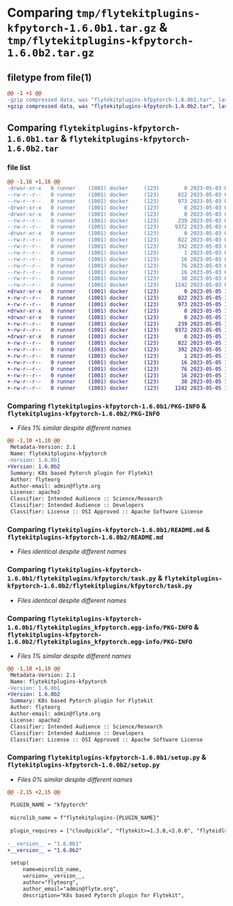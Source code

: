 # Comparing `tmp/flytekitplugins-kfpytorch-1.6.0b1.tar.gz` & `tmp/flytekitplugins-kfpytorch-1.6.0b2.tar.gz`

## filetype from file(1)

```diff
@@ -1 +1 @@
-gzip compressed data, was "flytekitplugins-kfpytorch-1.6.0b1.tar", last modified: Wed May  3 04:48:09 2023, max compression
+gzip compressed data, was "flytekitplugins-kfpytorch-1.6.0b2.tar", last modified: Fri May  5 17:49:46 2023, max compression
```

## Comparing `flytekitplugins-kfpytorch-1.6.0b1.tar` & `flytekitplugins-kfpytorch-1.6.0b2.tar`

### file list

```diff
@@ -1,16 +1,16 @@
-drwxr-xr-x   0 runner    (1001) docker     (123)        0 2023-05-03 04:48:09.088308 flytekitplugins-kfpytorch-1.6.0b1/
--rw-r--r--   0 runner    (1001) docker     (123)      822 2023-05-03 04:48:09.088308 flytekitplugins-kfpytorch-1.6.0b1/PKG-INFO
--rw-r--r--   0 runner    (1001) docker     (123)      973 2023-05-03 04:47:44.000000 flytekitplugins-kfpytorch-1.6.0b1/README.md
-drwxr-xr-x   0 runner    (1001) docker     (123)        0 2023-05-03 04:48:09.084308 flytekitplugins-kfpytorch-1.6.0b1/flytekitplugins/
-drwxr-xr-x   0 runner    (1001) docker     (123)        0 2023-05-03 04:48:09.088308 flytekitplugins-kfpytorch-1.6.0b1/flytekitplugins/kfpytorch/
--rw-r--r--   0 runner    (1001) docker     (123)      239 2023-05-03 04:47:44.000000 flytekitplugins-kfpytorch-1.6.0b1/flytekitplugins/kfpytorch/__init__.py
--rw-r--r--   0 runner    (1001) docker     (123)     9372 2023-05-03 04:47:44.000000 flytekitplugins-kfpytorch-1.6.0b1/flytekitplugins/kfpytorch/task.py
-drwxr-xr-x   0 runner    (1001) docker     (123)        0 2023-05-03 04:48:09.088308 flytekitplugins-kfpytorch-1.6.0b1/flytekitplugins_kfpytorch.egg-info/
--rw-r--r--   0 runner    (1001) docker     (123)      822 2023-05-03 04:48:09.000000 flytekitplugins-kfpytorch-1.6.0b1/flytekitplugins_kfpytorch.egg-info/PKG-INFO
--rw-r--r--   0 runner    (1001) docker     (123)      392 2023-05-03 04:48:09.000000 flytekitplugins-kfpytorch-1.6.0b1/flytekitplugins_kfpytorch.egg-info/SOURCES.txt
--rw-r--r--   0 runner    (1001) docker     (123)        1 2023-05-03 04:48:09.000000 flytekitplugins-kfpytorch-1.6.0b1/flytekitplugins_kfpytorch.egg-info/dependency_links.txt
--rw-r--r--   0 runner    (1001) docker     (123)       16 2023-05-03 04:48:09.000000 flytekitplugins-kfpytorch-1.6.0b1/flytekitplugins_kfpytorch.egg-info/namespace_packages.txt
--rw-r--r--   0 runner    (1001) docker     (123)       76 2023-05-03 04:48:09.000000 flytekitplugins-kfpytorch-1.6.0b1/flytekitplugins_kfpytorch.egg-info/requires.txt
--rw-r--r--   0 runner    (1001) docker     (123)       16 2023-05-03 04:48:09.000000 flytekitplugins-kfpytorch-1.6.0b1/flytekitplugins_kfpytorch.egg-info/top_level.txt
--rw-r--r--   0 runner    (1001) docker     (123)       38 2023-05-03 04:48:09.088308 flytekitplugins-kfpytorch-1.6.0b1/setup.cfg
--rw-r--r--   0 runner    (1001) docker     (123)     1242 2023-05-03 04:48:03.000000 flytekitplugins-kfpytorch-1.6.0b1/setup.py
+drwxr-xr-x   0 runner    (1001) docker     (123)        0 2023-05-05 17:49:46.190164 flytekitplugins-kfpytorch-1.6.0b2/
+-rw-r--r--   0 runner    (1001) docker     (123)      822 2023-05-05 17:49:46.190164 flytekitplugins-kfpytorch-1.6.0b2/PKG-INFO
+-rw-r--r--   0 runner    (1001) docker     (123)      973 2023-05-05 17:49:25.000000 flytekitplugins-kfpytorch-1.6.0b2/README.md
+drwxr-xr-x   0 runner    (1001) docker     (123)        0 2023-05-05 17:49:46.190164 flytekitplugins-kfpytorch-1.6.0b2/flytekitplugins/
+drwxr-xr-x   0 runner    (1001) docker     (123)        0 2023-05-05 17:49:46.190164 flytekitplugins-kfpytorch-1.6.0b2/flytekitplugins/kfpytorch/
+-rw-r--r--   0 runner    (1001) docker     (123)      239 2023-05-05 17:49:25.000000 flytekitplugins-kfpytorch-1.6.0b2/flytekitplugins/kfpytorch/__init__.py
+-rw-r--r--   0 runner    (1001) docker     (123)     9372 2023-05-05 17:49:25.000000 flytekitplugins-kfpytorch-1.6.0b2/flytekitplugins/kfpytorch/task.py
+drwxr-xr-x   0 runner    (1001) docker     (123)        0 2023-05-05 17:49:46.190164 flytekitplugins-kfpytorch-1.6.0b2/flytekitplugins_kfpytorch.egg-info/
+-rw-r--r--   0 runner    (1001) docker     (123)      822 2023-05-05 17:49:46.000000 flytekitplugins-kfpytorch-1.6.0b2/flytekitplugins_kfpytorch.egg-info/PKG-INFO
+-rw-r--r--   0 runner    (1001) docker     (123)      392 2023-05-05 17:49:46.000000 flytekitplugins-kfpytorch-1.6.0b2/flytekitplugins_kfpytorch.egg-info/SOURCES.txt
+-rw-r--r--   0 runner    (1001) docker     (123)        1 2023-05-05 17:49:46.000000 flytekitplugins-kfpytorch-1.6.0b2/flytekitplugins_kfpytorch.egg-info/dependency_links.txt
+-rw-r--r--   0 runner    (1001) docker     (123)       16 2023-05-05 17:49:46.000000 flytekitplugins-kfpytorch-1.6.0b2/flytekitplugins_kfpytorch.egg-info/namespace_packages.txt
+-rw-r--r--   0 runner    (1001) docker     (123)       76 2023-05-05 17:49:46.000000 flytekitplugins-kfpytorch-1.6.0b2/flytekitplugins_kfpytorch.egg-info/requires.txt
+-rw-r--r--   0 runner    (1001) docker     (123)       16 2023-05-05 17:49:46.000000 flytekitplugins-kfpytorch-1.6.0b2/flytekitplugins_kfpytorch.egg-info/top_level.txt
+-rw-r--r--   0 runner    (1001) docker     (123)       38 2023-05-05 17:49:46.190164 flytekitplugins-kfpytorch-1.6.0b2/setup.cfg
+-rw-r--r--   0 runner    (1001) docker     (123)     1242 2023-05-05 17:49:40.000000 flytekitplugins-kfpytorch-1.6.0b2/setup.py
```

### Comparing `flytekitplugins-kfpytorch-1.6.0b1/PKG-INFO` & `flytekitplugins-kfpytorch-1.6.0b2/PKG-INFO`

 * *Files 1% similar despite different names*

```diff
@@ -1,10 +1,10 @@
 Metadata-Version: 2.1
 Name: flytekitplugins-kfpytorch
-Version: 1.6.0b1
+Version: 1.6.0b2
 Summary: K8s based Pytorch plugin for Flytekit
 Author: flyteorg
 Author-email: admin@flyte.org
 License: apache2
 Classifier: Intended Audience :: Science/Research
 Classifier: Intended Audience :: Developers
 Classifier: License :: OSI Approved :: Apache Software License
```

### Comparing `flytekitplugins-kfpytorch-1.6.0b1/README.md` & `flytekitplugins-kfpytorch-1.6.0b2/README.md`

 * *Files identical despite different names*

### Comparing `flytekitplugins-kfpytorch-1.6.0b1/flytekitplugins/kfpytorch/task.py` & `flytekitplugins-kfpytorch-1.6.0b2/flytekitplugins/kfpytorch/task.py`

 * *Files identical despite different names*

### Comparing `flytekitplugins-kfpytorch-1.6.0b1/flytekitplugins_kfpytorch.egg-info/PKG-INFO` & `flytekitplugins-kfpytorch-1.6.0b2/flytekitplugins_kfpytorch.egg-info/PKG-INFO`

 * *Files 1% similar despite different names*

```diff
@@ -1,10 +1,10 @@
 Metadata-Version: 2.1
 Name: flytekitplugins-kfpytorch
-Version: 1.6.0b1
+Version: 1.6.0b2
 Summary: K8s based Pytorch plugin for Flytekit
 Author: flyteorg
 Author-email: admin@flyte.org
 License: apache2
 Classifier: Intended Audience :: Science/Research
 Classifier: Intended Audience :: Developers
 Classifier: License :: OSI Approved :: Apache Software License
```

### Comparing `flytekitplugins-kfpytorch-1.6.0b1/setup.py` & `flytekitplugins-kfpytorch-1.6.0b2/setup.py`

 * *Files 0% similar despite different names*

```diff
@@ -2,15 +2,15 @@
 
 PLUGIN_NAME = "kfpytorch"
 
 microlib_name = f"flytekitplugins-{PLUGIN_NAME}"
 
 plugin_requires = ["cloudpickle", "flytekit>=1.3.0,<2.0.0", "flyteidl>=1.3.19"]
 
-__version__ = "1.6.0b1"
+__version__ = "1.6.0b2"
 
 setup(
     name=microlib_name,
     version=__version__,
     author="flyteorg",
     author_email="admin@flyte.org",
     description="K8s based Pytorch plugin for Flytekit",
```

